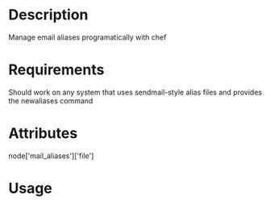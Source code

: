 Description
===========
Manage email aliases programatically with chef

Requirements
============

Should work on any system that uses sendmail-style alias files and provides
the newaliases command

Attributes
==========

node['mail_aliases']['file']

Usage
=====

